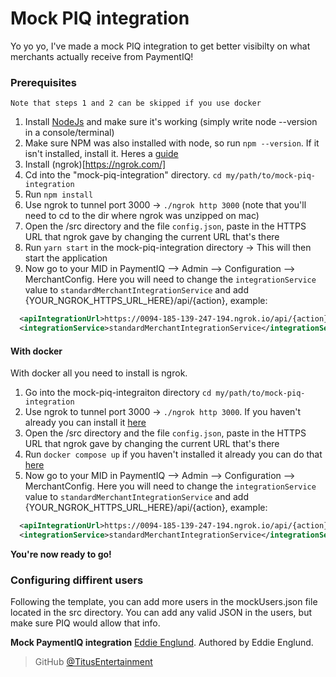 # Mock PIQ integration

Yo yo yo, I've made a mock PIQ integration to get better visibilty on what merchants actually receive from PaymentIQ!

### Prerequisites

`Note that steps 1 and 2 can be skipped if you use docker`

1. Install [NodeJs](https://nodejs.org/en/) and make sure it's working (simply write node --version in a console/terminal)
2. Make sure NPM was also installed with node, so run `npm --version`. If it isn't installed, install it. Heres a [guide](https://blog.teamtreehouse.com/install-node-js-npm-mac)
3. Install (ngrok)[https://ngrok.com/]
4. Cd into the "mock-piq-integration" directory. `cd my/path/to/mock-piq-integration`
5. Run `npm install`
6. Use ngrok to tunnel port 3000 -> `./ngrok http 3000` (note that you'll need to cd to the dir where ngrok was unzipped on mac)
7. Open the /src directory and the file `config.json`, paste in the HTTPS URL that ngrok gave by changing the current URL that's there
8. Run `yarn start` in the mock-piq-integration directory -> This will then start the application
9. Now go to your MID in PaymentIQ --> Admin --> Configuration --> MerchantConfig. Here you will need to change the `integrationService` value
 to `standardMerchantIntegrationService` and add <apiIntegrationUrl>{YOUR_NGROK_HTTPS_URL_HERE}/api/{action}</apiIntegrationUrl>, example:

```xml
  <apiIntegrationUrl>https://0094-185-139-247-194.ngrok.io/api/{action}</apiIntegrationUrl>
  <integrationService>standardMerchantIntegrationService</integrationService>
```

#### With docker

With docker all you need to install is ngrok.

1. Go into the mock-piq-integraiton directory `cd my/path/to/mock-piq-integration`
2. Use ngrok to tunnel port 3000 -> `./ngrok http 3000`. If you haven't already you can install it [here](https://ngrok.com/)
3. Open the /src directory and the file `config.json`, paste in the HTTPS URL that ngrok gave by changing the current URL that's there
3. Run `docker compose up` if you haven't installed it already you can do that [here](https://www.docker.com/products/docker-desktop)
4. Now go to your MID in PaymentIQ --> Admin --> Configuration --> MerchantConfig. Here you will need to change the `integrationService` value
 to `standardMerchantIntegrationService` and add <apiIntegrationUrl>{YOUR_NGROK_HTTPS_URL_HERE}/api/{action}</apiIntegrationUrl>, example:

```xml
  <apiIntegrationUrl>https://0094-185-139-247-194.ngrok.io/api/{action}</apiIntegrationUrl>
  <integrationService>standardMerchantIntegrationService</integrationService>
```

**You're now ready to go!**

### Configuring diffirent users

Following the template, you can add more users in the mockUsers.json file located in the src directory. You can add any valid JSON in the users, but make sure PIQ would allow that info.

**Mock PaymentIQ integration** [Eddie Englund](https://github.com/TitusEntertainment).
Authored by Eddie Englund.

> GitHub [@TitusEntertainment](https://github.com/TitusEntertainment)